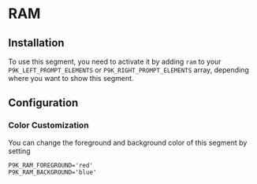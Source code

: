 # RAM

## Installation

To use this segment, you need to activate it by adding `ram` to your
`P9K_LEFT_PROMPT_ELEMENTS` or `P9K_RIGHT_PROMPT_ELEMENTS` array, depending
where you want to show this segment.

## Configuration

### Color Customization

You can change the foreground and background color of this segment by setting
```
P9K_RAM_FOREGROUND='red'
P9K_RAM_BACKGROUND='blue'
```
